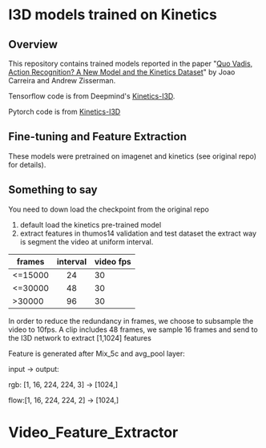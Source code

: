 # I3D models trained on Kinetics

## Overview

This repository contains trained models reported in the paper "[Quo Vadis,
Action Recognition? A New Model and the Kinetics
Dataset](https://arxiv.org/abs/1705.07750)" by Joao Carreira and Andrew
Zisserman.

Tensorflow code is from Deepmind's [Kinetics-I3D](https://github.com/deepmind/kinetics-i3d).

Pytorch code is from [Kinetics-I3D](https://github.com/piergiaj/pytorch-i3d)

## Fine-tuning and Feature Extraction
These models were pretrained on imagenet and kinetics (see original repo) for details).

## Something to say
You need to down load the checkpoint from the original repo
1. default load the kinetics pre-trained model
2. extract features in thumos14 validation and test dataset
the extract way is segment the video at uniform interval.

frames      | interval        | video fps
----------- | :-------------: | -----------
<=15000     | 24              | 30
<=30000     | 48              | 30
\>30000     | 96              | 30

In order to reduce the redundancy in frames, we choose to subsample the video to 10fps.
A clip includes 48 frames, we sample 16 frames and send to the I3D network to extract [1,1024] features

Feature is generated after Mix_5c and avg_pool layer:

input -> output:

rgb: [1, 16, 224, 224, 3] -> [1024,]

flow:[1, 16, 224, 224, 2] -> [1024,]


# Video_Feature_Extractor
